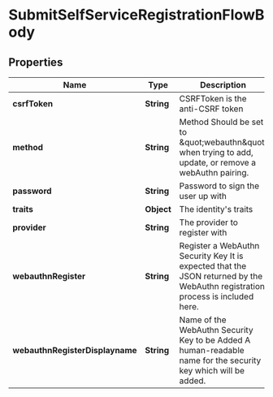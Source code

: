 

# SubmitSelfServiceRegistrationFlowBody


## Properties

| Name | Type | Description | Notes |
|------------ | ------------- | ------------- | -------------|
|**csrfToken** | **String** | CSRFToken is the anti-CSRF token |  [optional] |
|**method** | **String** | Method  Should be set to \&quot;webauthn\&quot; when trying to add, update, or remove a webAuthn pairing. |  |
|**password** | **String** | Password to sign the user up with |  |
|**traits** | **Object** | The identity&#39;s traits |  |
|**provider** | **String** | The provider to register with |  |
|**webauthnRegister** | **String** | Register a WebAuthn Security Key  It is expected that the JSON returned by the WebAuthn registration process is included here. |  [optional] |
|**webauthnRegisterDisplayname** | **String** | Name of the WebAuthn Security Key to be Added  A human-readable name for the security key which will be added. |  [optional] |



